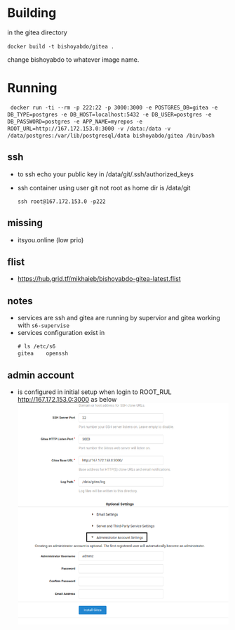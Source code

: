 # Building 

in the gitea directory

`docker build -t bishoyabdo/gitea .`

change bishoyabdo to whatever image name.

# Running

```
 docker run -ti --rm -p 222:22 -p 3000:3000 -e POSTGRES_DB=gitea -e DB_TYPE=postgres -e DB_HOST=localhost:5432 -e DB_USER=postgres -e DB_PASSWORD=postgres -e APP_NAME=myrepos -e ROOT_URL=http://167.172.153.0:3000 -v /data:/data -v /data/postgres:/var/lib/postgresql/data bishoyabdo/gitea /bin/bash
```

## ssh 
 - to ssh echo your public key in /data/git/.ssh/authorized_keys

 - ssh container using user git not root as home dir is /data/git 
    ```
    ssh root@167.172.153.0 -p222
    ``` 

## missing

- itsyou.online (low prio)

## flist 

- https://hub.grid.tf/mikhaieb/bishoyabdo-gitea-latest.flist

## notes

- services are ssh and gitea are running by supervior and gitea working with `s6-supervise`
- services configuration exist in 
    ```
    # ls /etc/s6
    gitea    openssh
    
    ```
## admin account 

 - is configured in initial setup when login to ROOT_RUL http://167.172.153.0:3000 as below 
 ![admin](admin.png)
 
